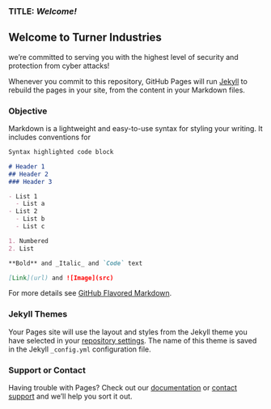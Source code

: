 ### TITLE: *Welcome!*

## Welcome to Turner Industries

we’re committed to serving you with the highest level of security and protection from cyber attacks!

Whenever you commit to this repository, GitHub Pages will run [Jekyll](https://jekyllrb.com/) to rebuild the pages in your site, from the content in your Markdown files.

### Objective

Markdown is a lightweight and easy-to-use syntax for styling your writing. It includes conventions for

```markdown
Syntax highlighted code block

# Header 1
## Header 2
### Header 3

- List 1 
  - List a
- List 2
  - List b
  - List c

1. Numbered
2. List

**Bold** and _Italic_ and `Code` text

[Link](url) and ![Image](src)
```

For more details see [GitHub Flavored Markdown](https://guides.github.com/features/mastering-markdown/).

### Jekyll Themes

Your Pages site will use the layout and styles from the Jekyll theme you have selected in your [repository settings](https://github.com/aarnt28/aarnt28.github.io/settings). The name of this theme is saved in the Jekyll `_config.yml` configuration file.

### Support or Contact

Having trouble with Pages? Check out our [documentation](https://help.github.com/categories/github-pages-basics/) or [contact support](https://github.com/contact) and we’ll help you sort it out.

